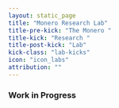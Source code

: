 ```yaml
---
layout: static_page
title: "Monero Research Lab"
title-pre-kick: "The Monero "
title-kick: "Research "
title-post-kick: "Lab"
kick-class: "lab-kicks"
icon: "icon_labs"
attribution: ""
---
```


### Work in Progress